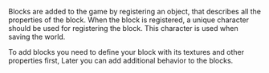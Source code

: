 
Blocks are added to the game by registering an object, that describes all the properties of the block.
When the block is registered, a unique character should be used for registering the block. This character is used when
saving the world.


To add blocks you need to define your block with its textures and other properties first,
Later you can add additional behavior to the blocks.